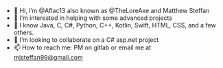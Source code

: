 - 👋 Hi, I’m @Aflac13 also known as @TheLoreAxe and Matthew Steffan
- 👀 I’m interested in helping with some advanced projects
- 🌱 I know Java, C, C#, Python, C++, Kotlin, Swift, HTML, CSS, and a few others.
- 💞️ I’m looking to collaborate on a C# asp.net project
- 📫 How to reach me: PM on gitlab or email me at mjsteffan99@gmail.com

<!---
Aflac13/Aflac13 is a ✨ special ✨ repository because its `README.md` (this file) appears on your GitHub profile.
You can click the Preview link to take a look at your changes.
--->
